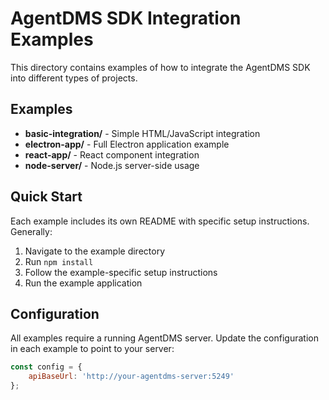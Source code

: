 # AgentDMS SDK Integration Examples

This directory contains examples of how to integrate the AgentDMS SDK into different types of projects.

## Examples

- **basic-integration/** - Simple HTML/JavaScript integration
- **electron-app/** - Full Electron application example
- **react-app/** - React component integration
- **node-server/** - Node.js server-side usage

## Quick Start

Each example includes its own README with specific setup instructions. Generally:

1. Navigate to the example directory
2. Run `npm install`
3. Follow the example-specific setup instructions
4. Run the example application

## Configuration

All examples require a running AgentDMS server. Update the configuration in each example to point to your server:

```javascript
const config = {
    apiBaseUrl: 'http://your-agentdms-server:5249'
};
```